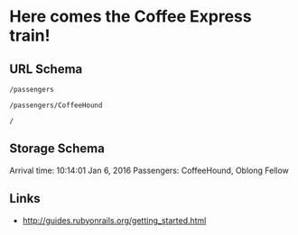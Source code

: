 # Here comes the Coffee Express train!

## URL Schema

    /passengers

    /passengers/CoffeeHound

    /

## Storage Schema

Arrival time: 10:14:01 Jan 6, 2016
Passengers: CoffeeHound, Oblong Fellow

## Links

- http://guides.rubyonrails.org/getting_started.html